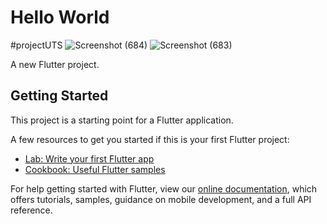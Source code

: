 # Hello World
#projectUTS
![Screenshot (684)](https://user-images.githubusercontent.com/99788791/155708022-3a2de856-a682-430a-bb41-54c547f750e1.png)
![Screenshot (683)](https://user-images.githubusercontent.com/99788791/155708035-414be5ba-5ad5-4c19-91ea-d1fcb550b76d.png)

A new Flutter project.

## Getting Started

This project is a starting point for a Flutter application.

A few resources to get you started if this is your first Flutter project:

- [Lab: Write your first Flutter app](https://flutter.dev/docs/get-started/codelab)
- [Cookbook: Useful Flutter samples](https://flutter.dev/docs/cookbook)

For help getting started with Flutter, view our
[online documentation](https://flutter.dev/docs), which offers tutorials,
samples, guidance on mobile development, and a full API reference.
